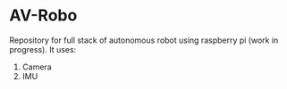# AV-Robo
Repository for full stack of autonomous robot using raspberry pi (work in progress).
It uses:
1. Camera
2. IMU

